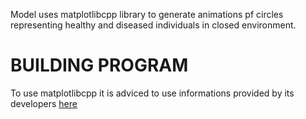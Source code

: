 Model uses matplotlibcpp library to generate animations pf circles representing healthy and diseased individuals in closed environment.

# BUILDING PROGRAM

To use matplotlibcpp it is adviced to use informations provided by its developers [here](https://matplotlib-cpp.readthedocs.io/en/latest/)